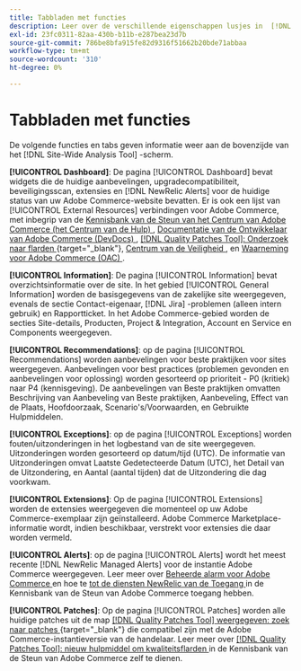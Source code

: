 ```yaml
---
title: Tabbladen met functies
description: Leer over de verschillende eigenschappen lusjes in  [!DNL Site-Wide Analysis Tool]
exl-id: 23fc0311-82aa-430b-b11b-e287bea23d7b
source-git-commit: 786be8bfa915fe82d9316f51662b20bde71abbaa
workflow-type: tm+mt
source-wordcount: '310'
ht-degree: 0%

---
```


# Tabbladen met functies

De volgende functies en tabs geven informatie weer aan de bovenzijde van het [!DNL Site-Wide Analysis Tool] -scherm.

**[!UICONTROL Dashboard]**: De pagina [!UICONTROL Dashboard] bevat widgets die de huidige aanbevelingen, upgradecompatibiliteit, beveiligingsscan, extensies en [!DNL NewRelic Alerts] voor de huidige status van uw Adobe Commerce-website bevatten. Er is ook een lijst van [!UICONTROL External Resources] verbindingen voor Adobe Commerce, met inbegrip van de [ Kennisbank van de Steun van het Centrum van Adobe Commerce (het Centrum van de Hulp) ](https://experienceleague.adobe.com/docs/commerce-knowledge-base/kb/overview.html), [ Documentatie van de Ontwikkelaar van Adobe Commerce (DevDocs) ](https://developer.adobe.com/commerce/docs/), [[!DNL Quality Patches Tool]: Onderzoek naar flarden ](https://experienceleague.adobe.com/tools/commerce-quality-patches/index.html){target="_blank"}, [ Centrum van de Veiligheid ](https://helpx.adobe.com/security.html), en [ Waarneming voor Adobe Commerce (OAC) ](https://experienceleague.adobe.com/docs/commerce-operations/tools/observation-for-adobe-commerce/intro.html).

**[!UICONTROL Information]**: De pagina [!UICONTROL Information] bevat overzichtsinformatie over de site.
In het gebied [!UICONTROL General Information] worden de basisgegevens van de zakelijke site weergegeven, evenals de sectie Contact-eigenaar, [!DNL Jira] -problemen (alleen intern gebruik) en Rapportticket.
In het Adobe Commerce-gebied worden de secties Site-details, Producten, Project &amp; Integration, Account en Service en Components weergegeven.

**[!UICONTROL Recommendations]**: op de pagina [!UICONTROL Recommendations] worden aanbevelingen voor beste praktijken voor sites weergegeven. Aanbevelingen voor best practices (problemen gevonden en aanbevelingen voor oplossing) worden gesorteerd op prioriteit - P0 (kritiek) naar P4 (kennisgeving).
De aanbevelingen van Beste praktijken omvatten Beschrijving van Aanbeveling van Beste praktijken, Aanbeveling, Effect van de Plaats, Hoofdoorzaak, Scenario&#39;s/Voorwaarden, en Gebruikte Hulpmiddelen.

**[!UICONTROL Exceptions]**: op de pagina [!UICONTROL Exceptions] worden fouten/uitzonderingen in het logbestand van de site weergegeven. Uitzonderingen worden gesorteerd op datum/tijd (UTC).
De informatie van Uitzonderingen omvat Laatste Gedetecteerde Datum (UTC), het Detail van de Uitzondering, en Aantal (aantal tijden) dat de Uitzondering die dag voorkwam.

**[!UICONTROL Extensions]**: Op de pagina [!UICONTROL Extensions] worden de extensies weergegeven die momenteel op uw Adobe Commerce-exemplaar zijn geïnstalleerd. Adobe Commerce Marketplace-informatie wordt, indien beschikbaar, verstrekt voor extensies die daar worden vermeld.

**[!UICONTROL Alerts]**: op de pagina [!UICONTROL Alerts] wordt het meest recente [!DNL NewRelic Managed Alerts] voor de instantie Adobe Commerce weergegeven. Leer meer over [ Beheerde alarm voor Adobe Commerce ](https://experienceleague.adobe.com/docs/commerce-knowledge-base/kb/support-tools/managed-alerts/managed-alerts-for-magento-commerce.html) en hoe te [ tot de diensten NewRelic van de Toegang ](https://experienceleague.adobe.com/docs/commerce-knowledge-base/kb/faq/access-new-relic-services.html) in de Kennisbank van de Steun van Adobe Commerce toegang hebben.

**[!UICONTROL Patches]**: Op de pagina [!UICONTROL Patches] worden alle huidige patches uit de map [[!DNL Quality Patches Tool] weergegeven: zoek naar patches ](https://experienceleague.adobe.com/tools/commerce-quality-patches/index.html){target="_blank"} die compatibel zijn met de Adobe Commerce-instantieversie van de handelaar. Leer meer over [[!DNL Quality Patches Tool]: nieuw hulpmiddel om kwaliteitsflarden ](https://experienceleague.adobe.com/docs/commerce-knowledge-base/kb/announcements/commerce-announcements/magento-quality-patches-released-new-tool-to-self-serve-quality-patches.html) in de Kennisbank van de Steun van Adobe Commerce zelf te dienen.

